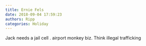 ```yaml
---
title: Ernie Fels
date: 2018-09-04 17:59:23
authors: Ripp
categories: Holiday
---
```


 Jack needs a jail cell
. airport monkey biz. Think illegal trafficking